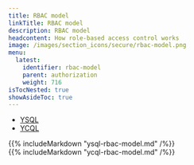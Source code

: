 ```yaml
---
title: RBAC model
linkTitle: RBAC model
description: RBAC model
headcontent: How role-based access control works
image: /images/section_icons/secure/rbac-model.png
menu:
  latest:
    identifier: rbac-model
    parent: authorization
    weight: 716
isTocNested: true
showAsideToc: true
---
```


<ul class="nav nav-tabs nav-tabs-yb">
  <li >
    <a href="#ysql" class="nav-link active" id="ycql-tab" data-toggle="tab" role="tab" aria-controls="ysql" aria-selected="true">
      <i class="icon-ysql" aria-hidden="true"></i>
      YSQL
    </a>
  </li>
  <li>
    <a href="#ycql" class="nav-link" id="ycql-tab" data-toggle="tab" role="tab" aria-controls="ycql" aria-selected="false">
      <i class="icon-ycql" aria-hidden="true"></i>
      YCQL
    </a>
  </li>
</ul>

<div class="tab-content">
  <div id="ysql" class="tab-pane fade show active" role="tabpanel" aria-labelledby="ysql-tab">
    {{% includeMarkdown "ysql-rbac-model.md" /%}}
  </div>
  <div id="ycql" class="tab-pane fade" role="tabpanel" aria-labelledby="ycql-tab">
    {{% includeMarkdown "ycql-rbac-model.md" /%}}
  </div>
</div>

